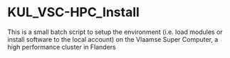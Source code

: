# KUL_VSC-HPC_Install

This is a small batch script to setup the environment (i.e. load modules or install software to the local account) on the Vlaamse Super Computer, a high performance cluster in Flanders
